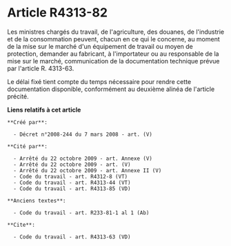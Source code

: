 # Article R4313-82

Les ministres chargés du travail, de l'agriculture, des douanes, de l'industrie et de la consommation peuvent, chacun en ce
qui le concerne, au moment de la mise sur le marché d'un équipement de travail ou moyen de protection, demander au fabricant,
à l'importateur ou au responsable de la mise sur le marché, communication de la documentation technique prévue par l'article
R. 4313-63. 

Le délai fixé tient compte du temps nécessaire pour rendre cette documentation disponible, conformément au deuxième alinéa de
l'article précité.

**Liens relatifs à cet article**

	**Créé par**:

	  - Décret n°2008-244 du 7 mars 2008 - art. (V)

	**Cité par**:

	  - Arrêté du 22 octobre 2009 - art. Annexe (V)
	  - Arrêté du 22 octobre 2009 - art. (V)
	  - Arrêté du 22 octobre 2009 - art. Annexe II (V)
	  - Code du travail - art. R4312-8 (VT)
	  - Code du travail - art. R4313-44 (VT)
	  - Code du travail - art. R4313-85 (VD)

	**Anciens textes**:

	  - Code du travail - art. R233-81-1 al 1 (Ab)

	**Cite**:

	  - Code du travail - art. R4313-63 (VD)
